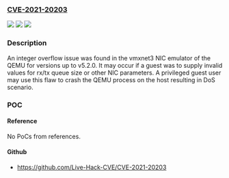 ### [CVE-2021-20203](https://cve.mitre.org/cgi-bin/cvename.cgi?name=CVE-2021-20203)
![](https://img.shields.io/static/v1?label=Product&message=qemu&color=blue)
![](https://img.shields.io/static/v1?label=Version&message=versions%20up%20to%20v5.2.0%20&color=brightgreen)
![](https://img.shields.io/static/v1?label=Vulnerability&message=CWE-190&color=brightgreen)

### Description

An integer overflow issue was found in the vmxnet3 NIC emulator of the QEMU for versions up to v5.2.0. It may occur if a guest was to supply invalid values for rx/tx queue size or other NIC parameters. A privileged guest user may use this flaw to crash the QEMU process on the host resulting in DoS scenario.

### POC

#### Reference
No PoCs from references.

#### Github
- https://github.com/Live-Hack-CVE/CVE-2021-20203

